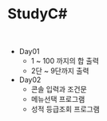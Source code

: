 # StudyC#

<br/>

- Day01
  - 1 ~ 100 까지의 합 출력
  - 2단 ~ 9단까지 출력
- Day02
  - 콘솔 입력과 조건문
  - 메뉴선택 프로그램
  - 성적 등급조회 프로그램

<br/>
